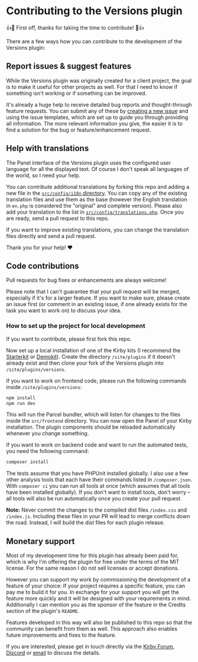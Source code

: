# Contributing to the Versions plugin

👍️🎉 First off, thanks for taking the time to contribute! 🎉👍️

There are a few ways how you can contribute to the development of the Versions plugin:

## Report issues & suggest features

While the Versions plugin was originally created for a client project, the goal is to make it useful for other projects as well. For that I need to know if something isn't working or if something can be improved.

It's already a huge help to receive detailed bug reports and thought-through feature requests. You can submit any of these by [creating a new issue](https://github.com/lukasbestle/kirby-versions/issues/new) and using the issue templates, which are set up to guide you through providing all information. The more relevant information you give, the easier it is to find a solution for the bug or feature/enhancement request.

## Help with translations

The Panel interface of the Versions plugin uses the configured user language for all the displayed text. Of course I don't speak all languages of the world, so I need your help.

You can contribute additional translations by forking this repo and adding a new file in the [`src/config/i18n` directory](https://github.com/lukasbestle/kirby-versions/tree/main/src/config/i18n). You can copy any of the existing translation files and use them as the base (however the English translation in `en.php` is considered the "original" and complete version). Please also add your translation to the list in [`src/config/translations.php`](https://github.com/lukasbestle/kirby-versions/blob/main/src/config/translations.php). Once you are ready, send a pull request to this repo.

If you want to improve existing translations, you can change the translation files directly and send a pull request.

Thank you for your help! ❤️

## Code contributions

Pull requests for bug fixes or enhancements are always welcome!

Please note that I can't guarantee that your pull request will be merged, especially if it's for a larger feature. If you want to make sure, please create an issue first (or comment in an existing issue, if one already exists for the task you want to work on) to discuss your idea.

### How to set up the project for local development

If you want to contribute, please first fork this repo.

Now set up a local installation of one of the Kirby kits (I recommend the [Starterkit](https://github.com/getkirby/starterkit) or [Demokit](https://github.com/getkirby/demokit)). Create the directory `/site/plugins` if it doesn't already exist and then clone your fork of the Versions plugin into `/site/plugins/versions`.

If you want to work on frontend code, please run the following commands inside `/site/plugins/versions`:

```sh
npm install
npm run dev
```

This will run the Parcel bundler, which will listen for changes to the files inside the `src/frontend` directory. You can now open the Panel of your Kirby installation. The plugin components should be reloaded automatically whenever you change something.

If you want to work on backend code and want to run the automated tests, you need the following command:

```sh
composer install
```

The tests assume that you have PHPUnit installed globally. I also use a few other analysis tools that each have their commands listed in `/composer.json`. With `composer ci` you can run all tools at once (which assumes that all tools have been installed globally). If you don't want to install tools, don't worry – all tools will also be run automatically once you create your pull request.

**Note:** Never commit the changes to the compiled dist files `/index.css` and `/index.js`. Including these files in your PR will lead to merge conflicts down the road. Instead, I will build the dist files for each plugin release.

## Monetary support

Most of my development time for this plugin has already been paid for, which is why I'm offering the plugin for free under the terms of the MIT license. For the same reason I do not sell licenses or accept donations.

However you can support my work by commissioning the development of a feature of your choice: If your project requires a specific feature, you can pay me to build it for you. In exchange for your support you will get the feature more quickly and it will be designed with your requirements in mind. Additionally I can mention you as the sponsor of the feature in the Credits section of the plugin's `README`.

Features developed in this way will also be published to this repo so that the community can benefit from them as well. This approach also enables future improvements and fixes to the feature.

If you are interested, please get in touch directly via the [Kirby Forum](https://forum.getkirby.com/u/lukasbestle), [Discord](https://chat.getkirby.com) or [email](mailto:project-kirbyversions@codesignd.de) to discuss the details.
